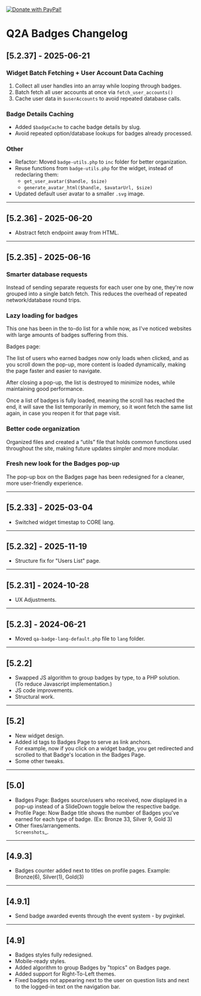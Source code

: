 <a href="https://www.paypal.com/paypalme/chun128" target="_blank"/>
<img src="https://i.ibb.co/Rz9rfk4/bmc-button.png" border="0" alt="Donate with PayPal!"/>
<a/>

# Q2A Badges Changelog

## [5.2.37] - 2025-06-21

### Widget Batch Fetching + User Account Data Caching

 1. Collect all user handles into an array while looping through badges.
 2. Batch fetch all user accounts at once via `fetch_user_accounts()`
 3. Cache user data in `$userAccounts` to avoid repeated database calls.

### Badge Details Caching

 - Added `$badgeCache` to cache badge details by slug.
 - Avoid repeated option/database lookups for badges already processed.

### Other

 - Refactor: Moved `badge-utils.php` to `inc` folder for better organization.
 - Reuse functions from `badge-utils.php` for the widget, instead of redeclaring them:
   - `get_user_avatar($handle, $size)`
   - `generate_avatar_html($handle, $avatarUrl, $size)`
 - Updated default user avatar to a smaller `.svg` image.
 
---

## [5.2.36] - 2025-06-20

 - Abstract fetch endpoint away from HTML.

---

## [5.2.35] - 2025-06-16

### Smarter database requests
Instead of sending separate requests for each user one by one, they're now grouped into a single batch fetch. This reduces the overhead of repeated network/database round trips.  

### Lazy loading for badges
This one has been in the to-do list for a while now, as I've noticed websites with large amounts of badges suffering from this.

Badges page:

The list of users who earned badges now only loads when clicked, and as you scroll down the pop-up, more content is loaded dynamically, making the page faster and easier to navigate.

After closing a pop-up, the list is destroyed to minimize nodes, while maintaining good performance.

Once a list of badges is fully loaded, meaning the scroll has reached the end, it will save the list temporarily in memory, so it wont fetch the same list again, in case you reopen it for that page visit.

### Better code organization
Organized files and created a “utils” file that holds common functions used throughout the site, making future updates simpler and more modular.

### Fresh new look for the Badges pop-up
The pop-up box on the Badges page has been redesigned for a cleaner, more user-friendly experience.

---

## [5.2.33] - 2025-03-04

- Switched widget timestap to CORE lang.

---

## [5.2.32] - 2025-11-19

- Structure fix for "Users List" page.

---

## [5.2.31] - 2024-10-28

- UX Adjustments.

---

## [5.2.3] - 2024-06-21

- Moved `qa-badge-lang-default.php` file to `lang` folder.

---

## [5.2.2]

- Swapped JS algorithm to group badges by type, to a PHP solution.  
  (To reduce Javascript implementation.)
- JS code improvements.
- Structural work.

---

## [5.2]

- New widget design.
- Added id tags to Badges Page to serve as link anchors.  
  For example, now if you click on a widget badge, you get redirected and scrolled to that Badge's location in the Badges Page.
- Some other tweaks.

---

## [5.0]

- Badges Page: Badges source/users who received, now displayed in a pop-up instead of a SlideDown toggle below the respective badge.
- Profile Page: Now Badge title shows the number of Badges you've earned for each type of badge. (Ex: Bronze 33, Silver 9, Gold 3)
- Other fixes/arrangements.  
  `Screenshots`_.

---

## [4.9.3]

- Badges counter added next to titles on profile pages. Example: Bronze(6), Silver(1), Gold(3)

---

## [4.9.1]

- Send badge awarded events through the event system - by pvginkel.

---

## [4.9]

- Badges styles fully redesigned.
- Mobile-ready styles.
- Added algorithm to group Badges by "topics" on Badges page.
- Added support for Right-To-Left themes.
- Fixed badges not appearing next to the user on question lists and next to the logged-in text on the navigation bar.




